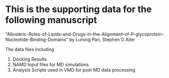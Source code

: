 # This is the supporting data for the following manuscript
"Allosteric-Roles-of-Lipids-and-Drugs-in-the-Alignment-of-P-glycoprotein-Nucleotide-Binding-Domains" by Lurong Pan, Stephen G Aller

The data files including
1. Docking Results
2. NAMD Input files for MD simulations
3. Analysis Scripts used in VMD for post MD data processing
